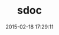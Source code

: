 ---
layout: post
title:  "sdoc"
repo:   "voloko/sdoc"
date:   2015-02-18 17:29:11
gemurl: http://github.com/voloko/sdoc
---